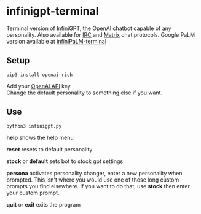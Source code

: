 # infinigpt-terminal

Terminal version of InfiniGPT, the OpenAI chatbot capable of any personality.  Also available for [IRC](https://github.com/h1ddenpr0cess20/infinigpt-irc) and [Matrix](https://github.com/h1ddenpr0cess20/infinigpt-matrix) chat protocols.  Google PaLM version available at [infiniPaLM-terminal](https://github.com/h1ddenpr0cess20/infiniPaLM-terminal)

## Setup
```
pip3 install openai rich
```
Add your [OpenAI API](https://platform.openai.com/signup) key.  
Change the default personality to something else if you want.

## Use
```
python3 infinigpt.py
```


**help** shows the help menu

**reset**  resets to default personality

**stock** or **default**  sets bot to stock gpt settings

**persona**  activates personality changer, enter a new personality when prompted. This isn't where you would use one of those long custom prompts you find elsewhere.  If you want to do that, use **stock** then enter your custom prompt.

**quit** or **exit** exits the program
